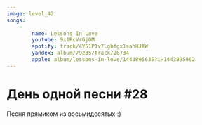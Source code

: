 ```yaml
---
image: level_42
songs:
    -
        name: Lessons In Love
        youtube: 9x1RcVrGjGM
        spotify: track/4Y51P1v7Lgbfgx1sahHJAW
        yandex: album/79235/track/26734
        apple: album/lessons-in-love/1443895635?i=1443895962
---
```

# День одной песни #28

Песня прямиком из восьмидесятых :) 
